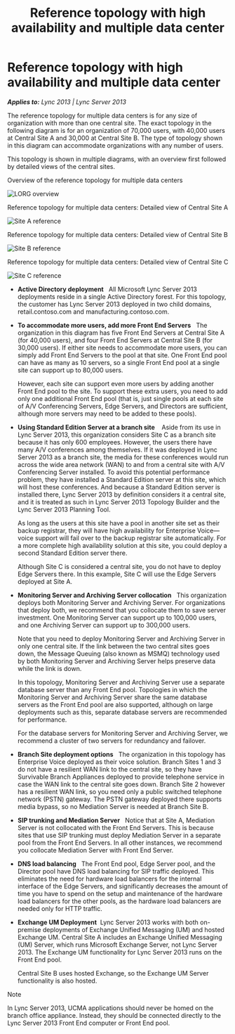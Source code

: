 ﻿---
title: Reference topology with high availability and multiple data center
TOCTitle: Reference topology with high availability and multiple data center
ms:assetid: 1e63f4ec-823a-4c39-b124-ea7ee729bb71
ms:mtpsurl: https://msdn.microsoft.com/en-us/library/Dn465973(v=office.15)
ms:contentKeyID: 57102667
ms.date: 07/25/2014
mtps_version: v=office.15
---

# Reference topology with high availability and multiple data center


_**Applies to:** Lync 2013 | Lync Server 2013_

The reference topology for multiple data centers is for any size of organization with more than one central site. The exact topology in the following diagram is for an organization of 70,000 users, with 40,000 users at Central Site A and 30,000 at Central Site B. The type of topology shown in this diagram can accommodate organizations with any number of users.

This topology is shown in multiple diagrams, with an overview first followed by detailed views of the central sites.

Overview of the reference topology for multiple data centers

  
![LORG overview](images/Dn465973.LORG_overview(Office.15).jpg "LORG overview")

Reference topology for multiple data centers: Detailed view of Central Site A

  
![Site A reference](images/Dn465973.LORG_SiteA_Ref_Topology(Office.15).jpg "Site A reference")

Reference topology for multiple data centers: Detailed view of Central Site B

  
![Site B reference](images/Dn465973.LORG_SiteB_Ref_Topology(Office.15).jpg "Site B reference")

Reference topology for multiple data centers: Detailed view of Central Site C

  
![Site C reference](images/Dn465973.LORG_SiteC_Ref_Topology(Office.15).jpg "Site C reference")

  - **Active Directory deployment**   All Microsoft Lync Server 2013 deployments reside in a single Active Directory forest. For this topology, the customer has Lync Server 2013 deployed in two child domains, retail.contoso.com and manufacturing.contoso.com.

  - **To accommodate more users, add more Front End Servers**   The organization in this diagram has five Front End Servers at Central Site A (for 40,000 users), and four Front End Servers at Central Site B (for 30,000 users). If either site needs to accommodate more users, you can simply add Front End Servers to the pool at that site. One Front End pool can have as many as 10 servers, so a single Front End pool at a single site can support up to 80,000 users.
    
    However, each site can support even more users by adding another Front End pool to the site. To support these extra users, you need to add only one additional Front End pool (that is, just single pools at each site of A/V Conferencing Servers, Edge Servers, and Directors are sufficient, although more servers may need to be added to these pools).

  - **Using Standard Edition Server at a branch site**    Aside from its use in Lync Server 2013, this organization considers Site C as a branch site because it has only 600 employees. However, the users there have many A/V conferences among themselves. If it was deployed in Lync Server 2013 as a branch site, the media for these conferences would run across the wide area network (WAN) to and from a central site with A/V Conferencing Server installed. To avoid this potential performance problem, they have installed a Standard Edition server at this site, which will host these conferences. And because a Standard Edition server is installed there, Lync Server 2013 by definition considers it a central site, and it is treated as such in Lync Server 2013 Topology Builder and the Lync Server 2013 Planning Tool.
    
    As long as the users at this site have a pool in another site set as their backup registrar, they will have high availability for Enterprise Voice—voice support will fail over to the backup registrar site automatically. For a more complete high availability solution at this site, you could deploy a second Standard Edition server there.
    
    Although Site C is considered a central site, you do not have to deploy Edge Servers there. In this example, Site C will use the Edge Servers deployed at Site A.

  - **Monitoring Server and Archiving Server collocation**   This organization deploys both Monitoring Server and Archiving Server. For organizations that deploy both, we recommend that you collocate them to save server investment. One Monitoring Server can support up to 100,000 users, and one Archiving Server can support up to 300,000 users.
    
    Note that you need to deploy Monitoring Server and Archiving Server in only one central site. If the link between the two central sites goes down, the Message Queuing (also known as MSMQ) technology used by both Monitoring Server and Archiving Server helps preserve data while the link is down.
    
    In this topology, Monitoring Server and Archiving Server use a separate database server than any Front End pool. Topologies in which the Monitoring Server and Archiving Server share the same database servers as the Front End pool are also supported, although on large deployments such as this, separate database servers are recommended for performance.
    
    For the database servers for Monitoring Server and Archiving Server, we recommend a cluster of two servers for redundancy and failover.

  - **Branch Site deployment options**   The organization in this topology has Enterprise Voice deployed as their voice solution. Branch Sites 1 and 3 do not have a resilient WAN link to the central site, so they have Survivable Branch Appliances deployed to provide telephone service in case the WAN link to the central site goes down. Branch Site 2 however has a resilient WAN link, so you need only a public switched telephone network (PSTN) gateway. The PSTN gateway deployed there supports media bypass, so no Mediation Server is needed at Branch Site B.

  - **SIP trunking and Mediation Server**   Notice that at Site A, Mediation Server is not collocated with the Front End Servers. This is because sites that use SIP trunking must deploy Mediation Server in a separate pool from the Front End Servers. In all other instances, we recommend you collocate Mediation Server with Front End Server.

  - **DNS load balancing**   The Front End pool, Edge Server pool, and the Director pool have DNS load balancing for SIP traffic deployed. This eliminates the need for hardware load balancers for the internal interface of the Edge Servers, and significantly decreases the amount of time you have to spend on the setup and maintenance of the hardware load balancers for the other pools, as the hardware load balancers are needed only for HTTP traffic.

  - **Exchange UM Deployment**  Lync Server 2013 works with both on-premise deployments of Exchange Unified Messaging (UM) and hosted Exchange UM. Central Site A includes an Exchange Unified Messaging (UM) Server, which runs Microsoft Exchange Server, not Lync Server 2013. The Exchange UM functionality for Lync Server 2013 runs on the Front End pool.
    
    Central Site B uses hosted Exchange, so the Exchange UM Server functionality is also hosted.


> [!NOTE]
> <P>In Lync Server 2013, UCMA applications should never be homed on the branch office appliance. Instead, they should be connected directly to the Lync Server 2013 Front End computer or Front End pool.</P>


